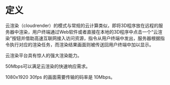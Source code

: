 # 定义

云渲染（cloudrender）的模式与常规的云计算类似，即将3D程序放在远程的服务器中渲染，用户终端通过Web软件或者直接在本地的3D程序中点击一个“云渲染”按钮并借助高速互联网接入访问资源，指令从用户终端中发出，服务器根据指令执行对应的渲染任务，而渲染结果画面则被传送回用户终端中加以显示。

云渲染平台具有惊人的强大渲染能力。

50Mbps可以满足云渲染的快速响应需求。

1080x1920 30fps 的画面需要传输的码率是 10Mbps。



